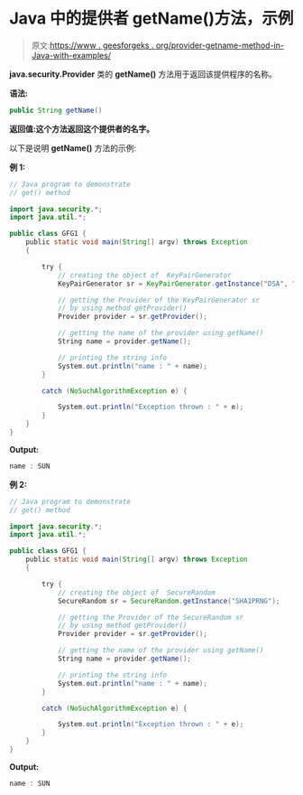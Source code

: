 # Java 中的提供者 getName()方法，示例

> 原文:[https://www . geesforgeks . org/provider-getname-method-in-Java-with-examples/](https://www.geeksforgeeks.org/provider-getname-method-in-java-with-examples/)

**java.security.Provider** 类的 **getName()** 方法用于返回该提供程序的名称。

**语法:**

```java
public String getName()
```

**返回值:**这个方法返回这个提供者的**名字。**

以下是说明 **getName()** 方法的示例:

**例 1:**

```java
// Java program to demonstrate
// get() method

import java.security.*;
import java.util.*;

public class GFG1 {
    public static void main(String[] argv) throws Exception
    {

        try {
            // creating the object of  KeyPairGenerator
            KeyPairGenerator sr = KeyPairGenerator.getInstance("DSA", "SUN");

            // getting the Provider of the KeyPairGenerator sr
            // by using method getProvider()
            Provider provider = sr.getProvider();

            // getting the name of the provider using getName()
            String name = provider.getName();

            // printing the string info
            System.out.println("name : " + name);
        }

        catch (NoSuchAlgorithmException e) {

            System.out.println("Exception thrown : " + e);
        }
    }
}
```

**Output:**

```java
name : SUN

```

**例 2:**

```java
// Java program to demonstrate
// get() method

import java.security.*;
import java.util.*;

public class GFG1 {
    public static void main(String[] argv) throws Exception
    {

        try {
            // creating the object of  SecureRandom
            SecureRandom sr = SecureRandom.getInstance("SHA1PRNG");

            // getting the Provider of the SecureRandom sr
            // by using method getProvider()
            Provider provider = sr.getProvider();

            // getting the name of the provider using getName()
            String name = provider.getName();

            // printing the string info
            System.out.println("name : " + name);
        }

        catch (NoSuchAlgorithmException e) {

            System.out.println("Exception thrown : " + e);
        }
    }
}
```

**Output:**

```java
name : SUN

```